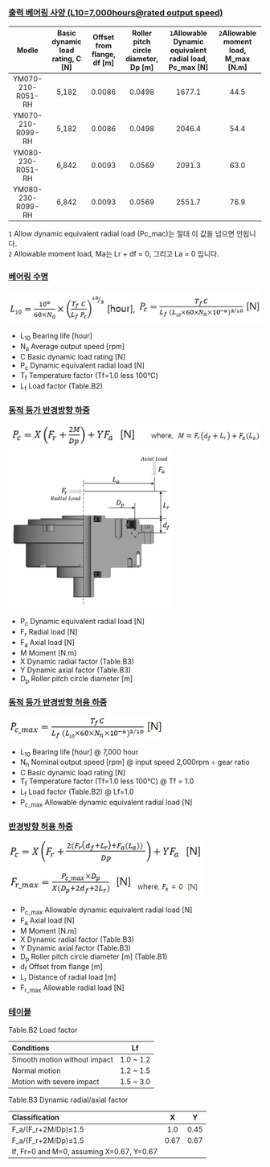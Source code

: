 
### [출력 베어링 사양 (L10=7,000hours@rated output speed)](#출력-베어링-사양-L107000hoursrated-output-speed)

| Modle             | Basic dynamic load rating, C [N] |  Offset from flange, df [m] | Roller pitch circle diameter, Dp [m] | `1`Allowable Dynamic equivalent radial load, Pc_max [N] | `2`Allowable moment load, M_max [N.m] |
|:-----------------:|:-----:|:------:|:------:|:------:|:----:|
| YM070-210-R051-RH | 5,182 | 0.0086 | 0.0498 | 1677.1 | 44.5 |
| YM070-210-R099-RH | 5,182 | 0.0086 | 0.0498 | 2046.4 | 54.4 |
| YM080-230-R051-RH | 6,842 | 0.0093 | 0.0569 | 2091.3 | 63.0 |
| YM080-230-R099-RH | 6,842 | 0.0093 | 0.0569 | 2551.7 | 76.9 |

`1` Allow dynamic equivalent radial load (Pc_mac)는 절대 이 값을 넘으면 안됩니다.  
`2` Allowable moment load, Ma는 Lr + df = 0, 그리고 La = 0 입니다.

### [베어링 수명](#베어링-수명)

![](/assets/images/dxl/y/bearing_formula_1.jpg)

- L<sub>10</sub> Bearing life [hour]
- N<sub>a</sub> Average output speed [rpm]
- C Basic dynamic load rating [N]
- P<sub>c</sub> Dynamic equivalent radial load [N]
- T<sub>f</sub> Temperature factor (Tf=1.0 less 100℃)
- L<sub>f</sub> Load factor (Table.B2)


### [동적 등가 반경방향 하중](#동적-등가-반경방향-하중)

![](/assets/images/dxl/y/bearing_formula_2.jpg)  
![](/assets/images/dxl/y/dynamic_equivalent_radial_load.PNG)

- P<sub>c</sub> Dynamic equivalent radial load [N]
- F<sub>r</sub> Radial load [N]
- F<sub>a</sub> Axial load [N]
- M Moment [N.m]
- X Dynamic radial factor (Table.B3)
- Y Dynamic axial factor (Table.B3)
- D<sub>p</sub> Roller pitch circle diameter [m]


### [동적 등가 반경방향 허용 하중](#동적-등가-반경방향-허용-하중)

![](/assets/images/dxl/y/bearing_formula_3.jpg)

- L<sub>10</sub> Bearing life [hour] @ 7,000 hour
- N<sub>n</sub> Nominal output speed [rpm] @ input speed 2,000rpm ÷ gear ratio
- C Basic dynamic load rating [N]
- T<sub>f</sub> Temperature factor (Tf=1.0 less 100℃) @ Tf = 1.0
- L<sub>f</sub> Load factor (Table.B2) @ Lf=1.0
- P<sub>c_max</sub> Allowable dynamic equivalent radial load [N]


### [반경방향 허용 하중](#반경방향-허용-하중)

![](/assets/images/dxl/y/bearing_formula_4.jpg)

- P<sub>c_max</sub> Allowable dynamic equivalent radial load [N]
- F<sub>a</sub> Axial load [N]
- M Moment [N.m]
- X Dynamic radial factor (Table.B3)
- Y Dynamic axial factor (Table.B3)
- D<sub>p</sub> Roller pitch circle diameter [m] (Table.B1)
- d<sub>f</sub> Offset from flange [m]
- L<sub>r</sub> Distance of radial load [m]
- F<sub>r_max</sub> Allowable radial load [N]

### [테이블](#테이블)

Table.B2 Load factor

| Conditions                   | Lf        |
|:-----------------------------|:---------:|
| Smooth motion without impact | 1.0 ~ 1.2 |
| Normal motion                | 1.2 ~ 1.5 |
| Motion with severe impact    | 1.5 ~ 3.0 |

Table.B3 Dynamic radial/axial factor

| Classification                            | X    | Y    |
|:------------------------------------------|:----:|:----:|
| F_a/(F_r+2M/Dp)≤1.5                       | 1.0  | 0.45 |
| F_a/(F_r+2M/Dp)≤1.5                       | 0.67 | 0.67 |
| If, Fr=0 and M=0, assuming X=0.67, Y=0.67 |      |      |